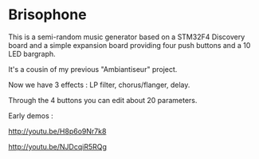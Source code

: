 Brisophone
==========
This is a semi-random music generator based on a STM32F4 Discovery board and a simple expansion board providing four push buttons and a 10 LED bargraph.

It's a cousin of my previous "Ambiantiseur" project.

Now we have 3 effects : LP filter, chorus/flanger, delay.

Through the 4 buttons you can edit about 20 parameters.

Early demos :

http://youtu.be/H8p6o9Nr7k8

http://youtu.be/NJDcqiR5RQg